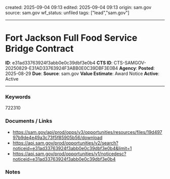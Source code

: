 created: 2025-09-04 09:13
edited: 2025-09-04 09:13
origin: sam.gov
source: sam.gov
wf_status: unfiled
tags: ["lead","sam.gov"]

---

# Fort Jackson Full Food Service Bridge Contract

**ID**: e31ad33763924f3abb0e0c39dbf3e0b4
**CTS ID**: CTS-SAMGOV-20250829-E31AD33763924F3ABB0E0C39DBF3E0B4
**Agency**: 
**Posted**: 2025-08-29
**Due**: 
**Source**: sam.gov
**Value Estimate**: Award Notice
**Active**: Active

---

### Keywords
722310

### Documents / Links
- <https://sam.gov/api/prod/opps/v3/opportunities/resources/files/19d49797b9de4e49a3c73f5f85905b56/download>
- <https://api.sam.gov/prod/opportunities/v2/search?noticeid=e31ad33763924f3abb0e0c39dbf3e0b4&limit=1>
- <https://api.sam.gov/prod/opportunities/v1/noticedesc?noticeid=e31ad33763924f3abb0e0c39dbf3e0b4>

### Notes

